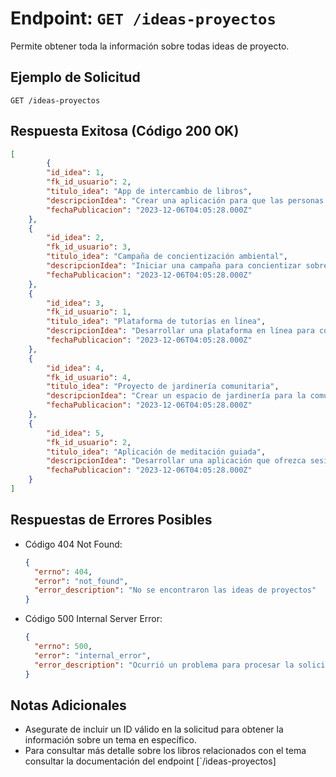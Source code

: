# Endpoint: `GET /ideas-proyectos`

Permite obtener toda la información sobre todas ideas de proyecto.

## Ejemplo de Solicitud
```http
GET /ideas-proyectos
```

## Respuesta Exitosa (Código 200 OK)
```json
[
        {
        "id_idea": 1,
        "fk_id_usuario": 2,
        "titulo_idea": "App de intercambio de libros",
        "descripcionIdea": "Crear una aplicación para que las personas intercambien libros entre sí.",
        "fechaPublicacion": "2023-12-06T04:05:28.000Z"
    },
    {
        "id_idea": 2,
        "fk_id_usuario": 3,
        "titulo_idea": "Campaña de concientización ambiental",
        "descripcionIdea": "Iniciar una campaña para concientizar sobre la importancia de cuidar el medio ambiente.",
        "fechaPublicacion": "2023-12-06T04:05:28.000Z"
    },
    {
        "id_idea": 3,
        "fk_id_usuario": 1,
        "titulo_idea": "Plataforma de tutorías en línea",
        "descripcionIdea": "Desarrollar una plataforma en línea para conectar a tutores con estudiantes.",
        "fechaPublicacion": "2023-12-06T04:05:28.000Z"
    },
    {
        "id_idea": 4,
        "fk_id_usuario": 4,
        "titulo_idea": "Proyecto de jardinería comunitaria",
        "descripcionIdea": "Crear un espacio de jardinería para la comunidad local.",
        "fechaPublicacion": "2023-12-06T04:05:28.000Z"
    },
    {
        "id_idea": 5,
        "fk_id_usuario": 2,
        "titulo_idea": "Aplicación de meditación guiada",
        "descripcionIdea": "Desarrollar una aplicación que ofrezca sesiones de meditación guiada.",
        "fechaPublicacion": "2023-12-06T04:05:28.000Z"
    }
]
```

## Respuestas de Errores Posibles
- Código 404 Not Found:

  ```json
  {
    "errno": 404,
    "error": "not_found",
    "error_description": "No se encontraron las ideas de proyectos"
  }
  ```

- Código 500 Internal Server Error:
  ```json
  {
    "errno": 500,
    "error": "internal_error",
    "error_description": "Ocurrió un problema para procesar la solicitud"
  }
  ``` 

## Notas Adicionales

- Asegurate de incluir un ID válido en la solicitud para obtener la información
  sobre un tema en específico.
- Para consultar más detalle sobre los libros relacionados con el tema consultar
  la documentación del endpoint [`/ideas-proyectos]